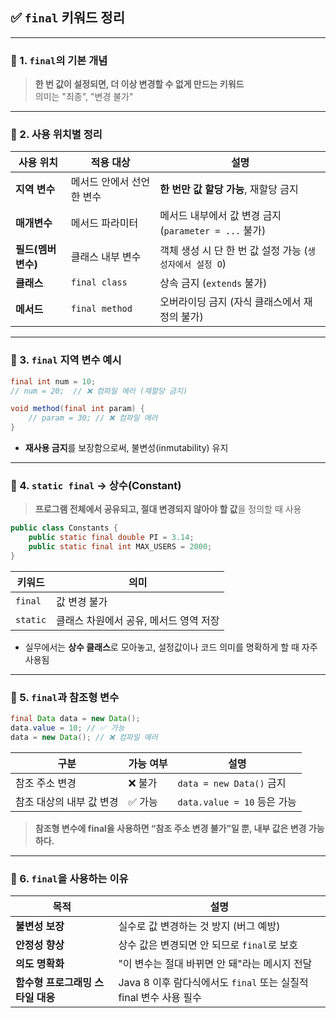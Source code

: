 ## ✅ `final` 키워드 정리

---

### 🔹 1. `final`의 기본 개념

> **한 번 값이 설정되면, 더 이상 변경할 수 없게 만드는 키워드**  
> 의미는 "최종", "변경 불가"

---

### 🔹 2. 사용 위치별 정리

|사용 위치|적용 대상|설명|
|---|---|---|
|**지역 변수**|메서드 안에서 선언한 변수|**한 번만 값 할당 가능**, 재할당 금지|
|**매개변수**|메서드 파라미터|메서드 내부에서 값 변경 금지 (`parameter = ...` 불가)|
|**필드(멤버 변수)**|클래스 내부 변수|객체 생성 시 단 한 번 값 설정 가능 (`생성자에서 설정 O`)|
|**클래스**|`final class`|상속 금지 (`extends` 불가)|
|**메서드**|`final method`|오버라이딩 금지 (자식 클래스에서 재정의 불가)|

---

### 🔹 3. `final` 지역 변수 예시

```java
final int num = 10;
// num = 20;  // ❌ 컴파일 에러 (재할당 금지)

```

```java
void method(final int param) {
    // param = 30; // ❌ 컴파일 에러
}
```
- **재사용 금지**를 보장함으로써, 불변성(inmutability) 유지

---

### 🔹 4. `static final` → **상수(Constant)**

> **프로그램 전체에서 공유되고, 절대 변경되지 않아야 할 값**을 정의할 때 사용
```java
public class Constants {
    public static final double PI = 3.14;
    public static final int MAX_USERS = 2000;
}

```

|키워드|의미|
|---|---|
|`final`|값 변경 불가|
|`static`|클래스 차원에서 공유, 메서드 영역 저장|

- 실무에서는 **상수 클래스**로 모아놓고, 설정값이나 코드 의미를 명확하게 할 때 자주 사용됨

---

### 🔹 5. `final`과 참조형 변수
```java
final Data data = new Data();
data.value = 10; // ✅ 가능
data = new Data(); // ❌ 컴파일 에러

```

|구분|가능 여부|설명|
|---|---|---|
|참조 주소 변경|❌ 불가|`data = new Data()` 금지|
|참조 대상의 내부 값 변경|✅ 가능|`data.value = 10` 등은 가능|

> **참조형 변수에 final을 사용하면 “참조 주소 변경 불가”일 뿐, 내부 값은 변경 가능하다.**

---

### 🔹 6. `final`을 사용하는 이유

|목적|설명|
|---|---|
|**불변성 보장**|실수로 값 변경하는 것 방지 (버그 예방)|
|**안정성 향상**|상수 값은 변경되면 안 되므로 `final`로 보호|
|**의도 명확화**|"이 변수는 절대 바뀌면 안 돼"라는 메시지 전달|
|**함수형 프로그래밍 스타일 대응**|Java 8 이후 람다식에서도 `final` 또는 실질적 final 변수 사용 필수|